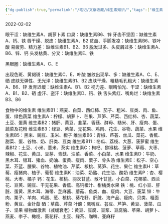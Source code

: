 ```yaml
---
{"dg-publish":true,"permalink":"/笔记/文章收藏/维生素知识/","tags":["维生素","冷知识"],"noteIcon":""}
---
```


2022-02-02

眼干涩：缺维生素A、胡萝卜素­ 
口臭：缺维生素B6、锌­ 
牙齿不坚固：缺维生素A、钙、铁­ 
唇干燥、脱皮：缺维生素A、B2­ 
贫血、手脚发凉：缺维生素B6、铁叶酸­ 
易疲劳、精力差：缺维生素B1、B2、B6­ 
脱发过多、头皮屑过多：缺维生素A、B6、锌、钙­ 
头发枯黄、分叉：缺维生素E、铁­ 

黑眼圈：缺维生素A、C、E­ 

出现色斑、黄褐斑：缺维生素C、E、叶酸­ 
皱纹出现早、多：缺维生素A、C、E、硒­ 
皮肤无弹性、无光泽：缺维生素B1、B2­ 
皮肤干燥、粗糙毛孔粗大：缺维生素A、B6、锌­ 
发育迟缓：缺维生素A、B1、B2­ 
视力差、眼睛怕光、干涩：缺维生素A、B1、B2、硒­ 
虚汗、盗汗：缺维生素D、钙、铁­ 
舌头紫红、嘴角烂：缺维生素B3、B6­ 

食物中的维生素 
维生素B1：燕麦、白菜、西红柿、茄子、粗米、豆类、肉、鱼、蛋、绿色蔬菜 
维生素A：柠檬、胡萝卜、芒果、芦笋、芹菜、西红柿、杏、蔬菜、土豆、蛋黄 
维生素B2：猪肝、黄豆、韭菜、香菇、酵母、糙米、肝、瘦肉、蛋、蔬菜及花粉 
维生素B3：绿豆、紫菜、无花果、鸡肉、花生、谷物、蔬菜、水果 
维生素B5：黑米、豌豆、玉米、橙子 
维生素B6：青椒、芦荟、丝瓜、菜花、香蕉、甜菜、蛋、谷物、奶、肝类、豆类 
维生素B11：冬瓜、荔枝、大葱、菠萝蜜 
维生素B12：土豆、小米、薏米、芡实 
维生素C：枸杞、猕猴桃、菠萝、草莓、大枣、辣椒、花生、黄瓜、豆芽、青菇、油菜、香菜、小白菜、水果 
维生素D：牛奶、黑木耳、银耳、猪血、奶油、蛋黄、瘦肉、栗子、骨头汤 
维生素E：松子、空心菜、芥蓝、腰果、谷物、植物油、芹菜、核桃、莴笋、花生、果仁 
维生素H：草莓、瘦猪肉、柚子、葡萄 
维生素K：油菜、奶酪、花生油、酸奶 
维生素P：杏、樱桃、大枣、橘子 
钙：花生、核桃、羽衣甘蓝、散叶甘蓝、小白菜、花椰菜、西兰花、豆荚、豌豆、干无花果、香蕉、高钙橙汁、柑橘类水果 
铁：桃、红小豆、肝脏、蛋黄、黑木耳、海带、芝麻酱、蘑菇、鱼类、血、瘦肉、大豆、菠菜 
锌：牛肉、栗子、羊肉、鸡蛋、葱、核桃、葵花籽、肝脏、海产品、瘦肉、贝类、粗面粉、黄豆、金针菇 
硒：草菇、芹菜 
叶酸：鹰嘴豆、芸豆、芦笋、黄豆、菠菜、瓜子、坚果 
植物雌激素（减缓衰老）：黄豆、豆腐、豆浆、豆腐脑、苹果、胡萝卜、燕麦、李子、橄榄、葵花籽、土豆、绿茶、咖啡、亚麻籽
